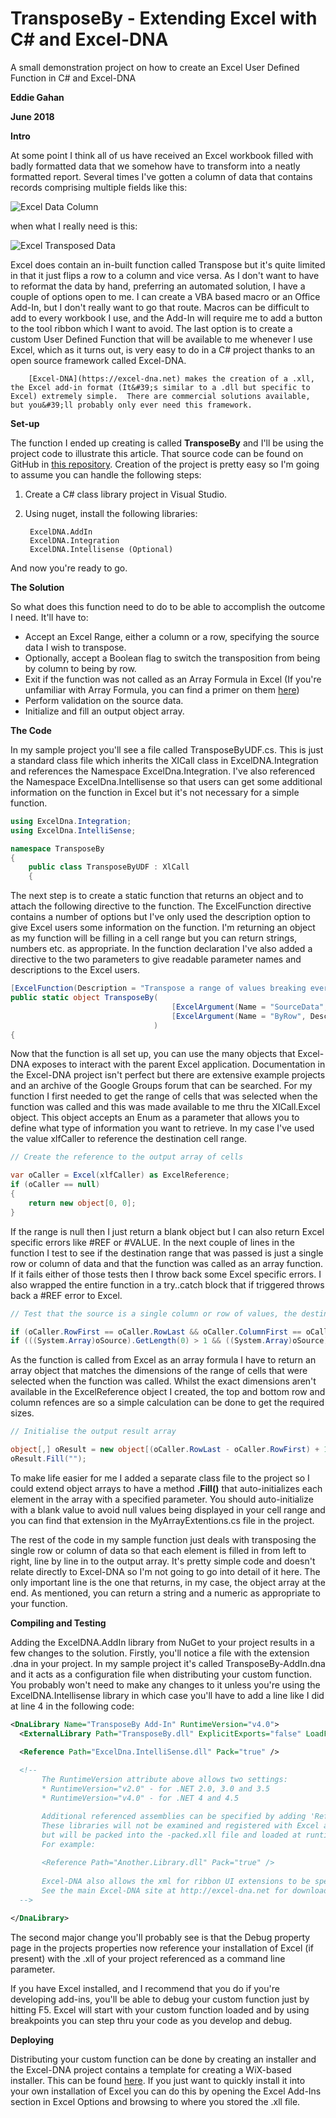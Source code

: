 # TransposeBy - Extending Excel with C# and Excel-DNA
A small demonstration project on how to create an Excel User Defined Function in C# and Excel-DNA

**Eddie Gahan**

**June 2018**

**Intro**

At some point I think all of us have received an Excel workbook filled with badly formatted data that we somehow have to transform into a neatly formatted report.  Several times I&#39;ve gotten a column of data that contains records comprising multiple fields like this:

![Excel Data Column](https://github.com/gahan/TransposeBy/blob/master/images/Excel%20Data%20Column.png "Excel Data Column")

when what I really need is this:

![Excel Transposed Data](https://github.com/gahan/TransposeBy/blob/master/images/Excel%20Transposed%20Data.png "Excel Transposed Data")

Excel does contain an in-built function called Transpose but it&#39;s quite limited in that it just flips a row to a column and vice versa.  As I don&#39;t want to have to reformat the data by hand, preferring an automated solution, I have a couple of options open to me.  I can create a VBA based macro or an Office Add-In, but I don&#39;t really want to go that route.  Macros can be difficult to add to every workbook I use, and the Add-In will require me to add a button to the tool ribbon which I want to avoid.  The last option is to create a custom User Defined Function that will be available to me whenever I use Excel, which as it turns out, is very easy to do in a C# project thanks to an open source framework called Excel-DNA.

        [Excel-DNA](https://excel-dna.net) makes the creation of a .xll, the Excel add-in format (It&#39;s similar to a .dll but specific to Excel) extremely simple.  There are commercial solutions available, but you&#39;ll probably only ever need this framework.

**Set-up**

The function I ended up creating is called **TransposeBy** and I&#39;ll be using the project code to illustrate this article.  That source code can be found on GitHub in [this repository](https://github.com/gahan/TransposeBy).  Creation of the project is pretty easy so I&#39;m going to assume you can handle the following steps:

1. Create a C# class library project in Visual Studio.
2. Using nuget, install the following libraries:

        ExcelDNA.AddIn
        ExcelDNA.Integration
        ExcelDNA.Intellisense (Optional)

And now you&#39;re ready to go.

**The Solution**

So what does this function need to do to be able to accomplish the outcome I need.  It&#39;ll have to:

- Accept an Excel Range, either a column or a row, specifying the source data I wish to transpose.
- Optionally, accept a Boolean flag to switch the transposition from being by column to being by row.
- Exit if the function was not called as an Array Formula in Excel (If you&#39;re unfamiliar with Array Formula, you can find a primer on them [here](https://support.office.com/en-ie/article/guidelines-and-examples-of-array-formulas-7d94a64e-3ff3-4686-9372-ecfd5caa57c7))
- Perform validation on the source data.
- Initialize and fill an output object array.

**The Code**

In my sample project you&#39;ll see a file called TransposeByUDF.cs.  This is just a standard class file which inherits the XlCall class in ExcelDNA.Integration and references the Namespace ExcelDna.Integration.  I&#39;ve also referenced the Namespace ExcelDna.Intellisense so that users can get some additional information on the function in Excel but it&#39;s not necessary for a simple function.

````csharp
using ExcelDna.Integration;
using ExcelDna.IntelliSense;

namespace TransposeBy
{
    public class TransposeByUDF : XlCall
    {
````

The next step is to create a static function that returns an object and to attach the following directive to the function.  The ExcelFunction directive contains a number of options but I&#39;ve only used the description option to give Excel users some information on the function.  I&#39;m returning an object as my function will be filling in a cell range but you can return strings, numbers etc. as appropriate.  In the function declaration I&#39;ve also added a directive to the two parameters to give readable parameter names and descriptions to the Excel users.

````csharp
[ExcelFunction(Description = "Transpose a range of values breaking every n number of rows/columns.")]
public static object TransposeBy(
                                    [ExcelArgument(Name = "SourceData", Description = "The range of cells to be transposed.")] object oSource,
                                    [ExcelArgument(Name = "ByRow", Description = "Optional flag to force transposing vertically insted of the horizontal default.")] [Optional] bool bByRow
                                )
{
````

Now that the function is all set up, you can use the many objects that Excel-DNA exposes to interact with the parent Excel application.  Documentation in the Excel-DNA project isn&#39;t perfect but there are extensive example projects and an archive of the Google Groups forum that can be searched.  For my function I first needed to get the range of cells that was selected when the function was called and this was made available to me thru the XlCall.Excel object.  This object accepts an Enum as a parameter that allows you to define what type of information you want to retrieve.  In my case I&#39;ve used the value xlfCaller to reference the destination cell range.

````csharp
// Create the reference to the output array of cells

var oCaller = Excel(xlfCaller) as ExcelReference;
if (oCaller == null)
{
    return new object[0, 0];
}
````

If the range is null then I just return a blank object but I can also return Excel specific errors like #REF or #VALUE.  In the next couple of lines in the function I test to see if the destination range that was passed is just a single row or column of data and that the function was called as an array function.  If it fails either of those tests then I throw back some Excel specific errors.  I also wrapped the entire function in a try..catch block that if triggered throws back a #REF error to Excel.

````csharp
// Test that the source is a single column or row of values, the destination is an array function etc.

if (oCaller.RowFirst == oCaller.RowLast && oCaller.ColumnFirst == oCaller.ColumnLast) { return ExcelError.ExcelErrorRef; }  // Formula has not been entered as an Array formula
if (((System.Array)oSource).GetLength(0) > 1 && ((System.Array)oSource).GetLength(1) > 1) { return ExcelError.ExcelErrorValue; } // Source data is not a single column or row
````

As the function is called from Excel as an array formula I have to return an array object that matches the dimensions of the range of cells that were selected when the function was called.  Whilst the exact dimensions aren&#39;t available in the ExcelReference object I created, the top and bottom row and column refences are so a simple calculation can be done to get the required sizes.

````csharp
// Initialise the output result array

object[,] oResult = new object[(oCaller.RowLast - oCaller.RowFirst) + 1, (oCaller.ColumnLast - oCaller.ColumnFirst) + 1];
oResult.Fill("");
````

To make life easier for me I added a separate class file to the project so I could extend object arrays to have a method **.Fill()** that auto-initializes each element in the array with a specified parameter.  You should auto-initialize with a blank value to avoid null values being displayed in your cell range and you can find that extension in the MyArrayExtentions.cs file in the project.

The rest of the code in my sample function just deals with transposing the single row or column of data so that each element is filled in from left to right, line by line in to the output array.  It&#39;s pretty simple code and doesn&#39;t relate directly to Excel-DNA so I&#39;m not going to go into detail of it here.  The only important line is the one that returns, in my case, the object array at the end.  As mentioned, you can return a string and a numeric as appropriate to your function.

**Compiling and Testing**

Adding the ExcelDNA.AddIn library from NuGet to your project results in a few changes to the solution.  Firstly, you&#39;ll notice a file with the extension .dna in your project.  In my sample project it&#39;s called TransposeBy-AddIn.dna and it acts as a configuration file when distributing your custom function.  You probably won&#39;t need to make any changes to it unless you&#39;re using the ExcelDNA.Intellisense library in which case you&#39;ll have to add a line like I did at line 4 in the following code:

````xml
<DnaLibrary Name="TransposeBy Add-In" RuntimeVersion="v4.0">
  <ExternalLibrary Path="TransposeBy.dll" ExplicitExports="false" LoadFromBytes="true" Pack="true" />

  <Reference Path="ExcelDna.IntelliSense.dll" Pack="true" />
  
  <!-- 
       The RuntimeVersion attribute above allows two settings:
       * RuntimeVersion="v2.0" - for .NET 2.0, 3.0 and 3.5
       * RuntimeVersion="v4.0" - for .NET 4 and 4.5

       Additional referenced assemblies can be specified by adding 'Reference' tags. 
       These libraries will not be examined and registered with Excel as add-in libraries, 
       but will be packed into the -packed.xll file and loaded at runtime as needed.
       For example:
       
       <Reference Path="Another.Library.dll" Pack="true" />
  
       Excel-DNA also allows the xml for ribbon UI extensions to be specified in the .dna file.
       See the main Excel-DNA site at http://excel-dna.net for downloads of the full distribution.
  -->

</DnaLibrary>
````

The second major change you&#39;ll probably see is that the Debug property page in the projects properties now reference your installation of Excel (if present) with the .xll of your project referenced as a command line parameter.



If you have Excel installed, and I recommend that you do if you&#39;re developing add-ins, you&#39;ll be able to debug your custom function just by hitting F5.  Excel will start with your custom function loaded and by using breakpoints you can step thru your code as you develop and debug.

**Deploying**

Distributing your custom function can be done by creating an installer and the Excel-DNA project contains a template for creating a WiX-based installer.  This can be found [here](https://github.com/Excel-DNA/WiXInstaller).  If you just want to quickly install it into your own installation of Excel you can do this by opening the Excel Add-Ins section in Excel Options and browsing to where you stored the .xll file.

